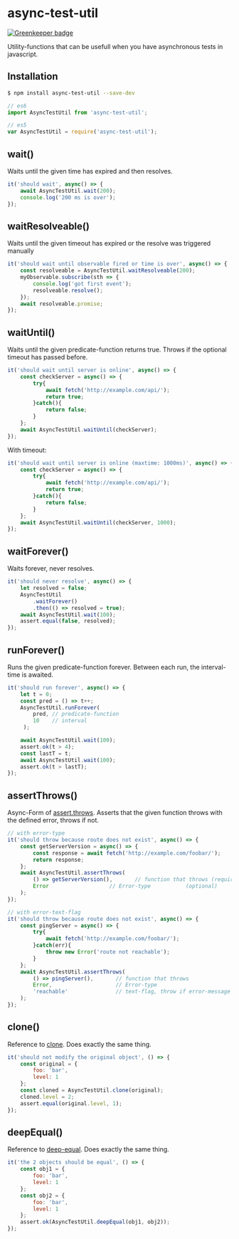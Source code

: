 # async-test-util

[![Greenkeeper badge](https://badges.greenkeeper.io/pubkey/async-test-util.svg)](https://greenkeeper.io/)

Utility-functions that can be usefull when you have asynchronous tests in javascript.

## Installation

```sh
$ npm install async-test-util --save-dev
```

```javascript
// es6
import AsyncTestUtil from 'async-test-util';

// es5
var AsyncTestUtil = require('async-test-util');
```

## wait()

Waits until the given time has expired and then resolves.

```javascript
it('should wait', async() => {
    await AsyncTestUtil.wait(200);
    console.log('200 ms is over');
});
```

## waitResolveable()

Waits until the given timeout has expired or the resolve was triggered manually

```javascript
it('should wait until observable fired or time is over', async() => {
    const resolveable = AsyncTestUtil.waitResolveable(200);
    myObservable.subscribe(sth => {
        console.log('got first event');
        resolveable.resolve();
    });
    await resolveable.promise;
});
```

## waitUntil()

Waits until the given predicate-function returns true. Throws if the optional timeout has passed before.

```javascript
it('should wait until server is online', async() => {
    const checkServer = async() => {
        try{
            await fetch('http://example.com/api/');
            return true;
        }catch(){
            return false;
        }
    };
    await AsyncTestUtil.waitUntil(checkServer);
});
```

With timeout:

```javascript
it('should wait until server is online (maxtime: 1000ms)', async() => {
    const checkServer = async() => {
        try{
            await fetch('http://example.com/api/');
            return true;
        }catch(){
            return false;
        }
    };
    await AsyncTestUtil.waitUntil(checkServer, 1000);
});
```

## waitForever()

Waits forever, never resolves.

```javascript
it('should never resolve', async() => {
    let resolved = false;
    AsyncTestUtil
        .waitForever()
        .then(() => resolved = true);
    await AsyncTestUtil.wait(100);
    assert.equal(false, resolved);
});
```

## runForever()

Runs the given predicate-function forever. Between each run, the interval-time is awaited.

```javascript
it('should run forever', async() => {
    let t = 0;
    const pred = () => t++;
    AsyncTestUtil.runForever(
        pred, // predicate-function
        10    // interval
     );

    await AsyncTestUtil.wait(100);
    assert.ok(t > 4);
    const lastT = t;
    await AsyncTestUtil.wait(100);
    assert.ok(t > lastT);
});
```

## assertThrows()

Async-Form of [assert.throws](https://nodejs.org/api/assert.html#assert_assert_throws_block_error_message). Asserts that the given function throws with the defined error, throws if not.

```javascript
// with error-type
it('should throw because route does not exist', async() => {
    const getServerVersion = async() => {
        const response = await fetch('http://example.com/foobar/');
        return response;
    };
    await AsyncTestUtil.assertThrows(
        () => getServerVersion(),       // function that throws (required)
        Error                   // Error-type           (optional)
    );
});

// with error-text-flag
it('should throw because route does not exist', async() => {
    const pingServer = async() => {
        try{
            await fetch('http://example.com/foobar/');            
        }catch(err){
            throw new Error('route not reachable');
        }
    };
    await AsyncTestUtil.assertThrows(
        () => pingServer(),       // function that throws                                    (required)
        Error,                    // Error-type                                              (optional)
        'reachable'               // text-flag, throw if error-message does not include this (optional)  
    );
});
```

## clone()

Reference to [clone](https://www.npmjs.com/package/clone). Does exactly the same thing.

```javascript
it('should not modify the original object', () => {
    const original = {
        foo: 'bar',
        level: 1
    };
    const cloned = AsyncTestUtil.clone(original);
    cloned.level = 2;
    assert.equal(original.level, 1);
});
```

## deepEqual()

Reference to [deep-equal](https://www.npmjs.com/package/deep-equal). Does exactly the same thing.

```javascript
it('the 2 objects should be equal', () => {
    const obj1 = {
        foo: 'bar',
        level: 1
    };
    const obj2 = {
        foo: 'bar',
        level: 1
    };
    assert.ok(AsyncTestUtil.deepEqual(obj1, obj2));
});
```
